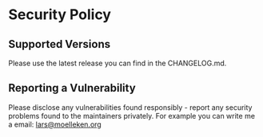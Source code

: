 # Security Policy

## Supported Versions

Please use the latest release you can find in the CHANGELOG.md.

## Reporting a Vulnerability

Please disclose any vulnerabilities found responsibly - report any security problems found to the maintainers privately. 
For example you can write me a email: lars@moelleken.org
